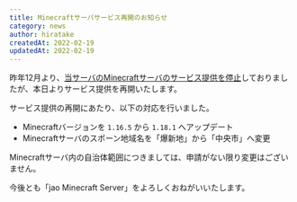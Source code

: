 ```yaml
---
title: Minecraftサーバサービス再開のお知らせ
category: news
author: hiratake
createdAt: 2022-02-19
updatedAt: 2022-02-19
---
```


昨年12月より、[当サーバのMinecraftサーバのサービス提供を停止](/blog/202112-server-stop)しておりましたが、本日よりサービス提供を再開いたします。

サービス提供の再開にあたり、以下の対応を行いました。

- Minecraftバージョンを `1.16.5` から `1.18.1` へアップデート
- Minecraftサーバのスポーン地域名を「爆新地」から「中央市」へ変更

Minecraftサーバ内の自治体範囲につきましては、申請がない限り変更はございません。

今後とも「jao Minecraft Server」をよろしくおねがいいたします。
